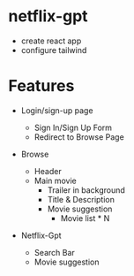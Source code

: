 # netflix-gpt

- create react app
- configure tailwind

# Features
- Login/sign-up page
   - Sign In/Sign Up Form 
   - Redirect to Browse Page
- Browse
   - Header
   - Main movie
       - Trailer in background
       - Title & Description
       - Movie suggestion
          - Movie list * N

- Netflix-Gpt
    - Search Bar
    - Movie suggestion